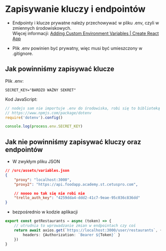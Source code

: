 # Zapisywanie kluczy i endpointów

- Endpointy i klucze prywatne należy przechowywać w pliku .env, czyli w zmiennych środowiskowych. <br/>
    Więcej informacji: [Adding Custom Environment Variables | Create React App](https://create-react-app.dev/docs/adding-custom-environment-variables/)

- Plik .env powinien być prywatny, więc musi być umieszczony w .gitignore.

## Jak powinniśmy zapisywać klucze

Plik .env:
```env
SECRET_KEY="BARDZO WAŻNY SEKRET"
```

Kod JavaScript:
```js
// nodejs sam nie importuje .env do środowiska, robi się to biblioteką dotenv
// https://www.npmjs.com/package/dotenv
require('dotenv').config()

console.log(process.env.SECRET_KEY)

```

## Jak nie powinniśmy zapisywać kluczy oraz endpointów
    
- W zwykłym pliku JSON
```json
// /src/assets/variables.json
{
    "proxy": "localhost:3000",
    "proxy2": "https://api.foodapp.academy.st.cetuspro.com",

    // noooo no tak się nie robi nie
    "trello_auth_key": "4259dda4-ddd2-41c7-9eae-95c036c836dd"
}
```

- bezpośrednio w kodzie aplikacji
```ts
export const getRestaurants = async (token) => {
    // utrudnia to wprowadzanie zmian w endpointach czy coś
    return await axios.get(`https://localhost:3000/user/restaurants`, {
        headers: {Authorization: `Bearer ${Token}` }
    })
}
```
